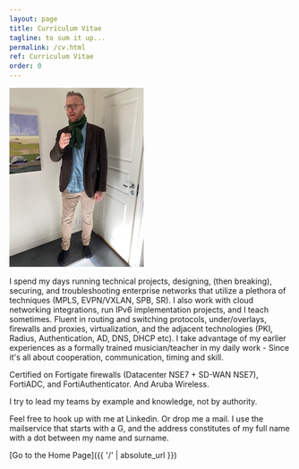 ```yaml
---
layout: page
title: Curriculum Vitae
tagline: to sum it up...
permalink: /cv.html
ref: Curriculum Vitae
order: 0
---
```


![Me](/jag.jpg)

I spend my days running technical projects, designing, (then breaking), securing, and troubleshooting enterprise networks that utilize a plethora of techniques (MPLS, EVPN/VXLAN, SPB, SR). I also work with cloud networking integrations, run IPv6 implementation projects, and I teach sometimes. Fluent in routing and switching protocols, under/overlays, firewalls and proxies, virtualization, and the adjacent technologies (PKI, Radius, Authentication, AD, DNS, DHCP etc). I take advantage of my earlier experiences as a formally trained musician/teacher in my daily work - Since it's all about cooperation, communication, timing and skill.

Certified on Fortigate firewalls (Datacenter NSE7 + SD-WAN NSE7), FortiADC, and FortiAuthenticator. And Aruba Wireless.

I try to lead my teams by example and knowledge, not by authority.

Feel free to hook up with me at Linkedin. Or drop me a mail.
I use the mailservice that starts with a G, and the address constitutes of my full name with a dot between my name and surname. 

[Go to the Home Page]({{ '/' | absolute_url }})